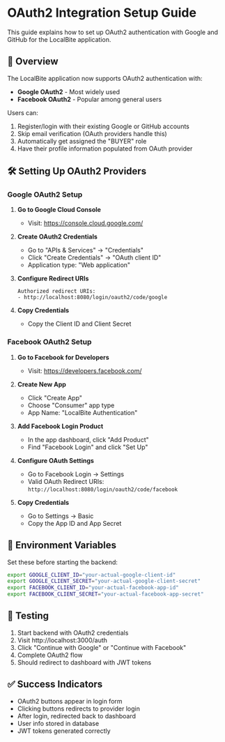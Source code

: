 # OAuth2 Integration Setup Guide

This guide explains how to set up OAuth2 authentication with Google and GitHub for the LocalBite application.

## 🎯 Overview

The LocalBite application now supports OAuth2 authentication with:
- **Google OAuth2** - Most widely used
- **Facebook OAuth2** - Popular among general users

Users can:
1. Register/login with their existing Google or GitHub accounts
2. Skip email verification (OAuth providers handle this)
3. Automatically get assigned the "BUYER" role
4. Have their profile information populated from OAuth provider

## 🛠️ Setting Up OAuth2 Providers

### Google OAuth2 Setup

1. **Go to Google Cloud Console**
   - Visit: https://console.cloud.google.com/

2. **Create OAuth2 Credentials**
   - Go to "APIs & Services" → "Credentials"
   - Click "Create Credentials" → "OAuth client ID"
   - Application type: "Web application"

3. **Configure Redirect URIs**
   ```
   Authorized redirect URIs:
   - http://localhost:8080/login/oauth2/code/google
   ```

4. **Copy Credentials**
   - Copy the Client ID and Client Secret

### Facebook OAuth2 Setup

1. **Go to Facebook for Developers**
   - Visit: https://developers.facebook.com/

2. **Create New App**
   - Click "Create App"
   - Choose "Consumer" app type
   - App Name: "LocalBite Authentication"

3. **Add Facebook Login Product**
   - In the app dashboard, click "Add Product"
   - Find "Facebook Login" and click "Set Up"

4. **Configure OAuth Settings**
   - Go to Facebook Login → Settings
   - Valid OAuth Redirect URIs: `http://localhost:8080/login/oauth2/code/facebook`

5. **Copy Credentials**
   - Go to Settings → Basic
   - Copy the App ID and App Secret

## 🚀 Environment Variables

Set these before starting the backend:

```bash
export GOOGLE_CLIENT_ID="your-actual-google-client-id"
export GOOGLE_CLIENT_SECRET="your-actual-google-client-secret"
export FACEBOOK_CLIENT_ID="your-actual-facebook-app-id"
export FACEBOOK_CLIENT_SECRET="your-actual-facebook-app-secret"
```

## 🧪 Testing

1. Start backend with OAuth2 credentials
2. Visit http://localhost:3000/auth
3. Click "Continue with Google" or "Continue with Facebook"
4. Complete OAuth2 flow
5. Should redirect to dashboard with JWT tokens

## ✅ Success Indicators

- OAuth2 buttons appear in login form
- Clicking buttons redirects to provider login
- After login, redirected back to dashboard
- User info stored in database
- JWT tokens generated correctly 